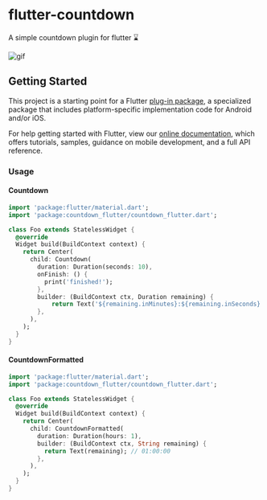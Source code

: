 # flutter-countdown

A simple countdown plugin for flutter ⌛

![gif](https://github.com/Leocardoso94/flutter-countdown/blob/master/images/countdown.gif?raw=true)

## Getting Started

This project is a starting point for a Flutter
[plug-in package](https://flutter.dev/developing-packages/),
a specialized package that includes platform-specific implementation code for
Android and/or iOS.

For help getting started with Flutter, view our
[online documentation](https://flutter.dev/docs), which offers tutorials,
samples, guidance on mobile development, and a full API reference.

### Usage

#### Countdown

```dart
import 'package:flutter/material.dart';
import 'package:countdown_flutter/countdown_flutter.dart';

class Foo extends StatelessWidget {
  @override
  Widget build(BuildContext context) {
    return Center(
      child: Countdown(
        duration: Duration(seconds: 10),
        onFinish: () {
          print('finished!');
        },
        builder: (BuildContext ctx, Duration remaining) {
            return Text('${remaining.inMinutes}:${remaining.inSeconds}');
        },
      ),
    );
  }
}

```

#### CountdownFormatted

```dart
import 'package:flutter/material.dart';
import 'package:countdown_flutter/countdown_flutter.dart';

class Foo extends StatelessWidget {
  @override
  Widget build(BuildContext context) {
    return Center(
      child: CountdownFormatted(
        duration: Duration(hours: 1),
        builder: (BuildContext ctx, String remaining) {
          return Text(remaining); // 01:00:00
        },
      ),
    );
  }
}

```
